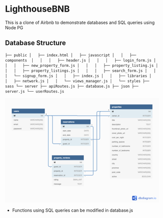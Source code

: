# LighthouseBNB

This is a clone of Airbnb to demonstrate databases and SQL queries using Node PG 


## Database Structure

`├── public
│   ├── index.html
│   ├── javascript
│   │   ├── components 
│   │   │   ├── header.js
│   │   │   ├── login_form.js
│   │   │   ├── new_property_form.js
│   │   │   ├── property_listing.js
│   │   │   ├── property_listings.js
│   │   │   ├── search_form.js
│   │   │   └── signup_form.js
│   │   ├── index.js
│   │   ├── libraries
│   │   ├── network.js
│   │   └── views_manager.js
│   └── styles
├── sass
└── server
  ├── apiRoutes.js
  ├── database.js
  ├── json
  ├── server.js
  └── userRoutes.js`
  
  
!["ERD view"](https://github.com/rplawn/LighthouseBNB/blob/3d924c9cd57d103e3e7bb2acdbab094893ef0875/docs/ERD%20View.png)

* Functions using SQL queries can be modified in database.js

